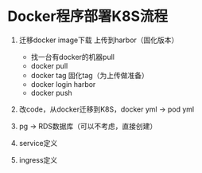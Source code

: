 # Docker程序部署K8S流程

1. 迁移docker image下载 上传到harbor（固化版本）

    * 找一台有docker的机器pull
    * docker pull
    * docker tag 固化tag（为上传做准备）
    * docker login harbor
    * docker push

2. 改code，从docker迁移到K8S，docker yml -> pod yml
   
3. pg -> RDS数据库（可以不考虑，直接创建）

4. service定义

5. ingress定义